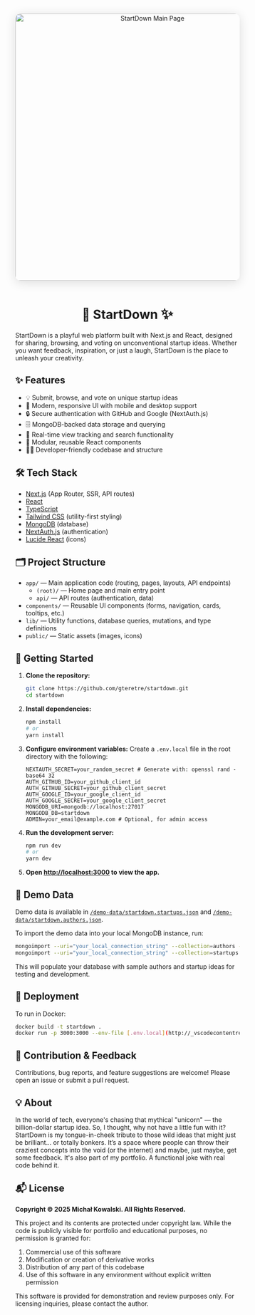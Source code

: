 <p align="center">
  <img src="https://github.com/user-attachments/assets/7dc02235-8bca-4520-9924-b1a7e1980b2d" alt="StartDown Main Page" width="600" style="border-radius: 12px; box-shadow: 0 4px 24px #0002; margin-bottom: 1em;" />
</p>

<h1 align="center">🚀 StartDown <span style="font-size:1.2em;">✨</span></h1>

StartDown is a playful web platform built with Next.js and React, designed for sharing, browsing, and voting on unconventional startup ideas. Whether you want feedback, inspiration, or just a laugh, StartDown is the place to unleash your creativity.

## ✨ Features

- 💡 Submit, browse, and vote on unique startup ideas
- 📱 Modern, responsive UI with mobile and desktop support
- 🔒 Secure authentication with GitHub and Google (NextAuth.js)
- 🗄️ MongoDB-backed data storage and querying
- 👀 Real-time view tracking and search functionality
- 🧩 Modular, reusable React components
- 👨‍💻 Developer-friendly codebase and structure

## 🛠️ Tech Stack

- [Next.js](https://nextjs.org/) (App Router, SSR, API routes)
- [React](https://react.dev/)
- [TypeScript](https://www.typescriptlang.org/)
- [Tailwind CSS](https://tailwindcss.com/) (utility-first styling)
- [MongoDB](https://www.mongodb.com/) (database)
- [NextAuth.js](https://next-auth.js.org/) (authentication)
- [Lucide React](https://lucide.dev/) (icons)

## 🗂️ Project Structure

- `app/` — Main application code (routing, pages, layouts, API endpoints)
  - `(root)/` — Home page and main entry point
  - `api/` — API routes (authentication, data)
- `components/` — Reusable UI components (forms, navigation, cards, tooltips, etc.)
- `lib/` — Utility functions, database queries, mutations, and type definitions
- `public/` — Static assets (images, icons)

## 🚀 Getting Started

1. **Clone the repository:**
   ```bash
   git clone https://github.com/gteretre/startdown.git
   cd startdown
   ```
2. **Install dependencies:**
   ```bash
   npm install
   # or
   yarn install
   ```
3. **Configure environment variables:**
   Create a `.env.local` file in the root directory with the following:
   ```env
   NEXTAUTH_SECRET=your_random_secret # Generate with: openssl rand -base64 32
   AUTH_GITHUB_ID=your_github_client_id
   AUTH_GITHUB_SECRET=your_github_client_secret
   AUTH_GOOGLE_ID=your_google_client_id
   AUTH_GOOGLE_SECRET=your_google_client_secret
   MONGODB_URI=mongodb://localhost:27017
   MONGODB_DB=startdown
   ADMIN=your_email@example.com # Optional, for admin access
   ```
4. **Run the development server:**
   ```bash
   npm run dev
   # or
   yarn dev
   ```
5. **Open [http://localhost:3000](http://localhost:3000) to view the app.**

## 🧪 Demo Data

Demo data is available in [`/demo-data/startdown.startups.json`](./demo-data/startdown.startups.json) and [`/demo-data/startdown.authors.json`](./demo-data/startdown.authors.json).

To import the demo data into your local MongoDB instance, run:

```bash
mongoimport --uri="your_local_connection_string" --collection=authors --file=demo-data/startdown.authors.json --jsonArray
mongoimport --uri="your_local_connection_string" --collection=startups --file=demo-data/startdown.startups.json --jsonArray
```

This will populate your database with sample authors and startup ideas for testing and development.

## 🚢 Deployment

To run in Docker:

```bash
docker build -t startdown .
docker run -p 3000:3000 --env-file [.env.local](http://_vscodecontentref_/0) startdown
```

## 🤝 Contribution & Feedback

Contributions, bug reports, and feature suggestions are welcome! Please open an issue or submit a pull request.

## 💡 About

In the world of tech, everyone's chasing that mythical "unicorn" — the billion-dollar startup idea. So, I thought, why not have a little fun with it? StartDown is my tongue-in-cheek tribute to those wild ideas that might just be brilliant... or totally bonkers. It’s a space where people can throw their craziest concepts into the void (or the internet) and maybe, just maybe, get some feedback. It's also part of my portfolio. A functional joke with real code behind it.

## 📬 License

**Copyright © 2025 Michał Kowalski. All Rights Reserved.**

This project and its contents are protected under copyright law. While the code is publicly visible for portfolio and educational purposes, no permission is granted for:

1. Commercial use of this software
2. Modification or creation of derivative works
3. Distribution of any part of this codebase
4. Use of this software in any environment without explicit written permission

This software is provided for demonstration and review purposes only. For licensing inquiries, please contact the author.
